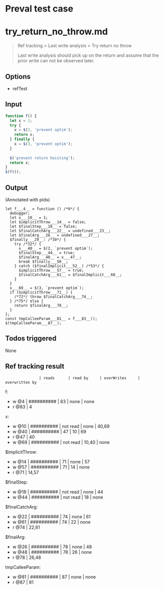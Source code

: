 # Preval test case

# try_return_no_throw.md

> Ref tracking > Last write analysis > Try return no throw
>
> Last write analysis should pick up on the return and assume that the prior write can not be observed later.

## Options

- refTest

## Input

`````js filename=intro
function f() {
  let x = 1;
  try {
    x = $(2, 'prevent optim');
    return x;
  } finally {
    x = $(3, 'prevent optim');
  }
  
  $('prevent return hoisting');
  return x;
}
$(f());
`````


## Output

(Annotated with pids)

`````filename=intro
let f___4__ = function () /*6*/ {
  debugger;
  let x___10__ = 1;
  let $implicitThrow___14__ = false;
  let $finalStep___18__ = false;
  let $finalCatchArg___22__ = undefined___23__;
  let $finalArg___26__ = undefined___27__;
  $finally___29__: /*30*/ {
    try /*32*/ {
      x___40__ = $(2, `prevent optim`);
      $finalStep___44__ = true;
      $finalArg___48__ = x___47__;
      break $finally___50__;
    } catch ($finalImplicit___52__) /*53*/ {
      $implicitThrow___57__ = true;
      $finalCatchArg___61__ = $finalImplicit___60__;
    }
  }
  x___69__ = $(3, `prevent optim`);
  if ($implicitThrow___71__) {
    /*72*/ throw $finalCatchArg___74__;
  } /*75*/ else {
    return $finalArg___78__;
  }
};
const tmpCalleeParam___81__ = f___83__();
$(tmpCalleeParam___87__);
`````


## Todos triggered


None


## Ref tracking result


                   | reads      | read by     | overWrites     | overwritten by
f:
  - w @4       | ########## | 83          | none           | none
  - r @83      | 4

x:
  - w @10      | ########## | not read    | none           | 40,69
  - w @40      | ########## | 47          | 10             | 69
  - r @47      | 40
  - w @69      | ########## | not read    | 10,40          | none

$implicitThrow:
  - w @14          | ########## | 71          | none           | 57
  - w @57          | ########## | 71          | 14             | none
  - r @71          | 14,57

$finalStep:
  - w @18          | ########## | not read    | none           | 44
  - w @44          | ########## | not read    | 18             | none

$finalCatchArg:
  - w @22          | ########## | 74          | none           | 61
  - w @61          | ########## | 74          | 22             | none
  - r @74          | 22,61

$finalArg:
  - w @26          | ########## | 78          | none           | 48
  - w @48          | ########## | 78          | 26             | none
  - r @78          | 26,48

tmpCalleeParam:
  - w @81          | ########## | 87          | none           | none
  - r @87          | 81
